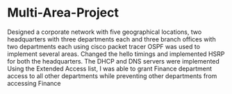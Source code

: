 # Multi-Area-Project

Designed a corporate network with five geographical locations, two headquarters with three departments each and three branch offices with two departments each using cisco packet tracer
OSPF was used to implement several areas. Changed the hello timings and implemented HSRP for both the headquarters.
The DHCP and DNS servers were implemented 
Using the Extended Access list, I was able to grant Finance department access to all other departments while preventing other departments from accessing Finance
